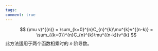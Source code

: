 ```yaml
---
tags: 
comment: true
---
```

$$
(\mu v)^{(n)} = \sum_{k=0}^{n}C_{n}^{k}\mu^{k}v^{(n-k)} = \sum_{{k=0}}^{n}C_{n}^{k}\mu^{(n-k)}v^{k}
$$
此方法适用于两个函数相乘时的 $n$ 阶导数。

